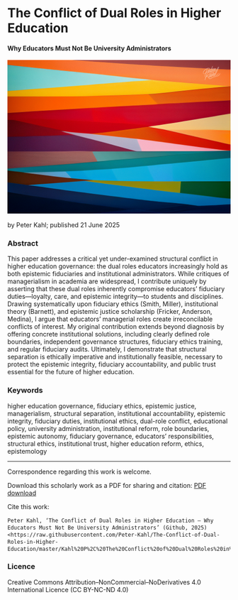 # The Conflict of Dual Roles in Higher Education

#### Why Educators Must Not Be University Administrators

![alt text](https://github.com/Peter-Kahl/The-Conflict-of-Dual-Roles-in-Higher-Education/blob/main/dual-roles-conflict.jpg?raw=true)

by Peter Kahl; published 21 June 2025

### Abstract

This paper addresses a critical yet under-examined structural conflict in higher education governance: the dual roles educators increasingly hold as both epistemic fiduciaries and institutional administrators. While critiques of managerialism in academia are widespread, I contribute uniquely by asserting that these dual roles inherently compromise educators’ fiduciary duties—loyalty, care, and epistemic integrity—to students and disciplines. Drawing systematically upon fiduciary ethics (Smith, Miller), institutional theory (Barnett), and epistemic justice scholarship (Fricker, Anderson, Medina), I argue that educators’ managerial roles create irreconcilable conflicts of interest. My original contribution extends beyond diagnosis by offering concrete institutional solutions, including clearly defined role boundaries, independent governance structures, fiduciary ethics training, and regular fiduciary audits. Ultimately, I demonstrate that structural separation is ethically imperative and institutionally feasible, necessary to protect the epistemic integrity, fiduciary accountability, and public trust essential for the future of higher education.

### Keywords

higher education governance, fiduciary ethics, epistemic justice, managerialism, structural separation, institutional accountability, epistemic integrity, fiduciary duties, institutional ethics, dual-role conflict, educational policy, university administration, institutional reform, role boundaries, epistemic autonomy, fiduciary governance, educators’ responsibilities, structural ethics, institutional trust, higher education reform, ethics, epistemology

---

Correspondence regarding this work is welcome.

Download this scholarly work as a PDF for sharing and citation:
[PDF download](https://raw.githubusercontent.com/Peter-Kahl/The-Conflict-of-Dual-Roles-in-Higher-Education/master/Kahl%20P%2C%20The%20Conflict%20of%20Dual%20Roles%20in%20Higher%20Education%20(21%20June%202025).pdf)

Cite this work:

```
Peter Kahl, ‘The Conflict of Dual Roles in Higher Education — Why Educators Must Not Be University Administrators’ (Github, 2025) <https://raw.githubusercontent.com/Peter-Kahl/The-Conflict-of-Dual-Roles-in-Higher-Education/master/Kahl%20P%2C%20The%20Conflict%20of%20Dual%20Roles%20in%20Higher%20Education%20(21%20June%202025).pdf>
```

### Licence
Creative Commons Attribution–NonCommercial–NoDerivatives 4.0 International Licence (CC BY-NC-ND 4.0)



